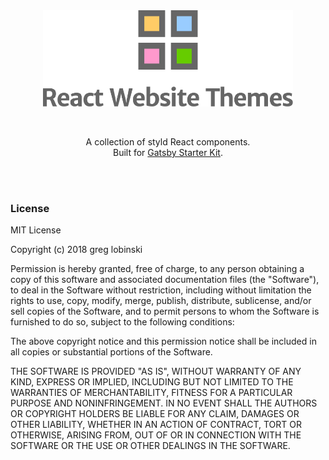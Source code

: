 <br />
<br />
<p align="center">
<img src="./assets/logo.png" alt="Gatsby Starter Kit" width="400"/>
</p>

<br />
<p align="center">
A collection of styld React components. <br />Built for <a href="https://greglobinski.github.io/gatsby-starter-kit-docs/">Gatsby Starter Kit</a>.
</p>
<p align="center">

</p>
<br />
<br />

### License

MIT License

Copyright (c) 2018 greg lobinski

Permission is hereby granted, free of charge, to any person obtaining a copy
of this software and associated documentation files (the "Software"), to deal
in the Software without restriction, including without limitation the rights
to use, copy, modify, merge, publish, distribute, sublicense, and/or sell
copies of the Software, and to permit persons to whom the Software is
furnished to do so, subject to the following conditions:

The above copyright notice and this permission notice shall be included in all
copies or substantial portions of the Software.

THE SOFTWARE IS PROVIDED "AS IS", WITHOUT WARRANTY OF ANY KIND, EXPRESS OR
IMPLIED, INCLUDING BUT NOT LIMITED TO THE WARRANTIES OF MERCHANTABILITY,
FITNESS FOR A PARTICULAR PURPOSE AND NONINFRINGEMENT. IN NO EVENT SHALL THE
AUTHORS OR COPYRIGHT HOLDERS BE LIABLE FOR ANY CLAIM, DAMAGES OR OTHER
LIABILITY, WHETHER IN AN ACTION OF CONTRACT, TORT OR OTHERWISE, ARISING FROM,
OUT OF OR IN CONNECTION WITH THE SOFTWARE OR THE USE OR OTHER DEALINGS IN THE
SOFTWARE.

